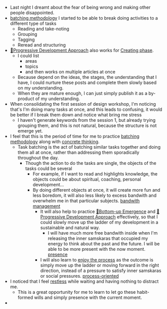 - Last night I dreamt about the fear of being wrong and making other people disappointed.
- [batching methodology](<batching methodology.md>) I started to be able to break doing activities to a different type of tasks
    - Reading and take-noting
    - Grouping
    - Tagging
    - Reread and structuring
- [🌱Progressive Development Approach](<🌱Progressive Development Approach.md>) also works for [Creating phase](<Creating phase.md>). 
    - I could list 
        - areas 
        - topics 
        - and then works on multiple articles at once
    - Because depend on the ideas, the stages, the understanding that I have, I could nurture these posts and complete them slowly based on my understanding.
    - When they are mature enough, I can just simply publish it as a by-product of my understanding.
- When consolidating the first session of design workshop, I'm noticing that's I'm doing many tasks at once, and this leads to confusing, it would be better if I break them down and notice what bring me stress
    - I haven't generate keywords from the session 1, but already trying grouping them, and this is not natural, because the structure is not emerge yet.
- I feel that this is the period of time for me to practice [batching methodology](<batching methodology.md>) along with [concrete thinking](<concrete thinking.md>).
    - Task batching is the act of batching similar tasks together and doing them all at once, rather than addressing them sporadically throughout the day.
        - Though the action to do the tasks are single, the objects of the tasks could be several
            - For example, if I want to read and highlights knowledge, the objects could be about spiritual, coaching, personal development...
            - By doing different objects at once, it will create more fun and less boredom, it will also less likely to excess bandwith and overwhelm me in that particular subjects. [bandwith management](<bandwith management.md>)
                - It will also help to practice [🌲Bottom-up Emergence](<🌲Bottom-up Emergence.md>) and [🌱Progressive Development Approach](<🌱Progressive Development Approach.md>) effectively, so that I could slowly move up the ladder of my development in a sustainable and natural way. 
                    - I will have much more free bandwith inside when I'm releasing the inner samskaras that occupied my energy to think about the past and the future. I will be able to be more present with the now moment. [presence](<presence.md>)
                - I will also learn to [enjoy the process](<enjoy the process.md>) as the outcome is simply move up the ladder or moving forward in the right direction, instead of a pressure to satisfy inner samskaras or social pressures. [process-oriented](<process-oriented.md>)
- I noticed that I feel [restless](<restless.md>) while waiting and having nothing to distract me.
    - This is a great opportunity for me to learn to let go these habit-formed wills and simply presence with the current moment.
- 
